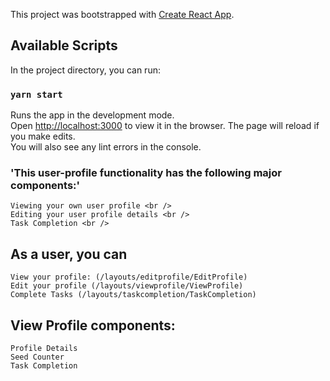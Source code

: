 This project was bootstrapped with [Create React App](https://github.com/facebook/create-react-app).

## Available Scripts

In the project directory, you can run:

### `yarn start`
Runs the app in the development mode.<br />
Open [http://localhost:3000](http://localhost:3000) to view it in the browser.
The page will reload if you make edits.<br />
You will also see any lint errors in the console.

### 'This user-profile functionality has the following major components:'
    Viewing your own user profile <br />
    Editing your user profile details <br />
    Task Completion <br />

## As a user, you can 
    View your profile: (/layouts/editprofile/EditProfile)
    Edit your profile (/layouts/viewprofile/ViewProfile)
    Complete Tasks (/layouts/taskcompletion/TaskCompletion)

## View Profile components:
    Profile Details
    Seed Counter
    Task Completion

